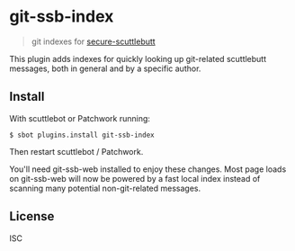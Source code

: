 # git-ssb-index

> git indexes for [secure-scuttlebutt](http://scuttlebutt.nz)

This plugin adds indexes for quickly looking up git-related scuttlebutt
messages, both in general and by a specific author.

## Install

With scuttlebot or Patchwork running:

```
$ sbot plugins.install git-ssb-index
```

Then restart scuttlebot / Patchwork.

You'll need git-ssb-web installed to enjoy these changes. Most page loads on
git-ssb-web will now be powered by a fast local index instead of scanning many
potential non-git-related messages.

## License

ISC

